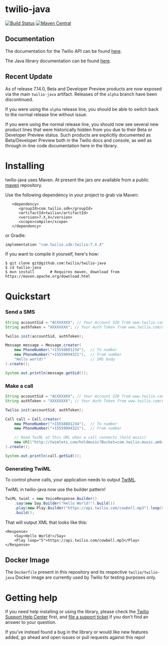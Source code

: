 # twilio-java

[![Build Status](https://travis-ci.org/twilio/twilio-java.png?branch=master)](https://travis-ci.org/twilio/twilio-java)
[![Maven Central](https://img.shields.io/maven-central/v/com.twilio.sdk/twilio.svg)](https://mvnrepository.com/artifact/com.twilio.sdk/twilio)

## Documentation

The documentation for the Twilio API can be found [here][apidocs].

The Java library documentation can be found [here][libdocs].

## Recent Update

As of release 7.14.0, Beta and Developer Preview products are now exposed via
the main `twilio-java` artifact. Releases of the `alpha` branch have been
discontinued.

If you were using the `alpha` release line, you should be able to switch back
to the normal release line without issue.

If you were using the normal release line, you should now see several new
product lines that were historically hidden from you due to their Beta or
Developer Preview status. Such products are explicitly documented as
Beta/Developer Preview both in the Twilio docs and console, as well as through
in-line code documentation here in the library.

# Installing

twilio-java uses Maven.  At present the jars *are* available from a public [maven](https://mvnrepository.com/artifact/com.twilio.sdk/twilio) repository.

Use the following dependency in your project to grab via Maven:

       <dependency>
          <groupId>com.twilio.sdk</groupId>
          <artifactId>twilio</artifactId>
          <version>7.X.X</version>
          <scope>compile</scope>
       </dependency>

or Gradle:
```groovy
implementation "com.twilio.sdk:twilio:7.X.X"
````

If you want to compile it yourself, here's how:

    $ git clone git@github.com:twilio/twilio-java
    $ cd twilio-java
    $ mvn install       # Requires maven, download from https://maven.apache.org/download.html

# Quickstart

### Send a SMS

```java
String accountSid = "ACXXXXXX"; // Your Account SID from www.twilio.com/user/account
String authToken = "XXXXXXXX"; // Your Auth Token from www.twilio.com/user/account

Twilio.init(accountSid, authToken);

Message message = Message.creator(
    new PhoneNumber("+15558881234"),  // To number
    new PhoneNumber("+15559994321"),  // From number
    "Hello world!"                    // SMS body
).create();

System.out.println(message.getSid());
```

### Make a call

```java
String accountSid = "ACXXXXXX"; // Your Account SID from www.twilio.com/user/account
String authToken = "XXXXXXXX"; // Your Auth Token from www.twilio.com/user/account

Twilio.init(accountSid, authToken);

Call call = Call.creator(
    new PhoneNumber("+15558881234"),  // To number
    new PhoneNumber("+15559994321"),  // From number

    // Read TwiML at this URL when a call connects (hold music)
    new URI("http://twimlets.com/holdmusic?Bucket=com.twilio.music.ambient")
).create();

System.out.println(call.getSid());
```

### Generating TwiML

To control phone calls, your application needs to output [TwiML](twiml "TwiML - Twilio Markup Language").

TwiML in twilio-java now use the builder pattern!

```java
TwiML twiml = new VoiceResponse.Builder()
    .say(new Say.Builder("Hello World!").build())
    .play(new Play.Builder("https://api.twilio.com/cowbell.mp3").loop(5).build())
    .build();
```

That will output XML that looks like this:
```
<Response>
    <Say>Hello World!</Say>
    <Play loop="5">https://api.twilio.com/cowbell.mp3</Play>
</Response>
```

## Docker Image

The `Dockerfile` present in this repository and its respective `twilio/twilio-java` Docker image are currently used by Twilio for testing purposes only.

# Getting help

If you need help installing or using the library, please check the [Twilio Support Help Center](https://support.twilio.com) first, and [file a support ticket](https://twilio.com/help/contact) if you don't find an answer to your question.

If you've instead found a bug in the library or would like new features added, go ahead and open issues or pull requests against this repo!

[apidocs]: https://www.twilio.com/docs/api
[twiml]: https://www.twilio.com/docs/api/twiml
[libdocs]: https://twilio.github.io/twilio-java
